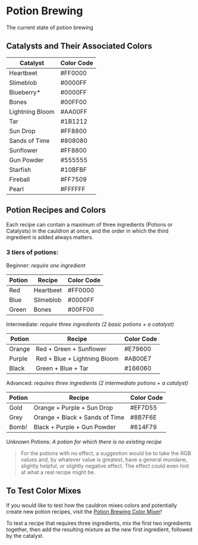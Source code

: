 # Potion Brewing

The current state of potion brewing

## Catalysts and Their Associated Colors

| Catalyst        | Color Code |
|-----------------|------------|
| Heartbeet       | #FF0000    |
| Slimeblob       | #0000FF    |
| Blueberry*      | #0000FF    |
| Bones           | #00FF00    |
| Lightning Bloom | #AA00FF    |
| Tar             | #1B1212    |
| Sun Drop        | #FF8800    |
| Sands of Time   | #808080    |
| Sunflower       | #FF8800    |
| Gun Powder      | #555555    |
| Starfish        | #10BFBF    |
| Fireball        | #FF7509    |
| Pearl           | #FFFFFF    |


## Potion Recipes and Colors
Each recipe can contain a maximum of three ingredients (Potions or Catalysts) in the cauldron at once, and the order in which the third ingredient is added always matters.

### 3 tiers of potions:

Beginner: *require one ingredient*   

| Potion | Recipe | Color Code |
|---|---|---|
| Red | Heartbeet | #FF0000 |
| Blue | Slimeblob | #0000FF |
| Green | Bones | #00FF00 |  

Intermediate: *require three ingredients (2 basic potions + a catalyst)*   

| Potion | Recipe | Color Code |
|---|---|---|
| Orange | Red + Green + Sunflower | #E79600 |
| Purple | Red + Blue + Lightning Bloom | #AB00E7 |
| Black | Green + Blue + Tar | #166060 |

Advanced: *requires three ingredients (2 intermediate potions + a catalyst)*   

| Potion | Recipe | Color Code |
|---|---|---|
| Gold | Orange + Purple + Sun Drop | #EF7D55 |
| Grey | Orange + Black + Sands of Time | #8B7F6E |
| Bomb! | Black + Purple + Gun Powder | #614F79 |

Unknown Potions: *A potion for which there is no existing recipe*

> For the potions with no effect, a suggestion would be to take the RGB values and, by whatever value is greatest, have a general mundane, slightly helpful, or slightly negative effect. The effect could even hint at what a real recipe might be.

## To Test Color Mixes

If you would like to test how the cauldron mixes colors and potentially create new potion recipes, visit the [Potion Brewing Color Mixer](https://potion-color-mixer.onrender.com/)!

To test a recipe that requires three ingredients, mix the first two ingredients together, then add the resulting mixture as the new first ingredient, followed by the catalyst.
